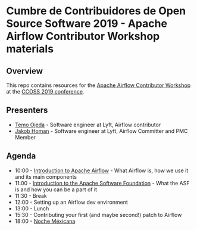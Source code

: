 # Cumbre de Contribuidores de Open Source Software 2019 - Apache Airflow Contributor Workshop materials

## Overview
This repo contains resources for the [Apache Airflow Contributor Workshop](https://ccoss.org/schedule/2019-09-15?sessionId=w-airflow) at the [CCOSS 2019 conference](https://ccoss.org/).
## Presenters
* [Temo Ojeda](https://www.linkedin.com/in/ojedac/) - Software engineer at Lyft, Airflow contributor
* [Jakob Homan](https://www.linkedin.com/in/jghoman/) - Software engineer at Lyft, Airflow Committer and PMC Member

## Agenda
* 10:00 - [Introduction to Apache Airflow](https://docs.google.com/presentation/d/1pm5fEVa94gyI8PVe4kxLtrrBlvERs2KHzzzaMsohsvU/edit?usp=sharing) - What Airflow is, how we use it and its main components
* 11:00 - [Introduction to the Apache Software Foundation](http://bit.ly/2ccoss2019-asf-way) - What the ASF is and how you can be a part of it
* 11:30 - Break
* 12:00 - Setting up an Airflow dev environment
* 13:00 - Lunch
* 15:30 - Contributing your first (and maybe second!) patch to Airflow
* 18:00 - [Noche Méxicana](https://ccoss.org/schedule/2019-09-15?sessionId=party)
